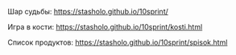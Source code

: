 Шар судьбы: https://stasholo.github.io/10sprint/

Игра в кости: https://stasholo.github.io/10sprint/kosti.html

Список продуктов: https://stasholo.github.io/10sprint/spisok.html